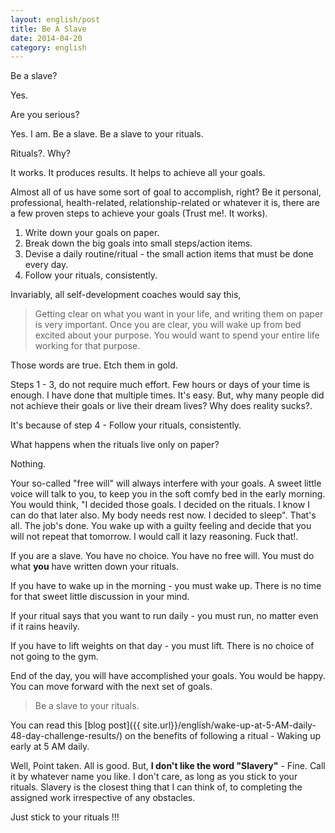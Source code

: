 ```yaml
---
layout: english/post
title: Be A Slave
date: 2014-04-20
category: english
---
```


Be a slave?

Yes.

Are you serious?

Yes. I am. Be a slave. Be a slave to your rituals.

Rituals?. Why?

It works. It produces results. It helps to achieve all your goals.

Almost all of us have some sort of goal to accomplish, right? Be it personal, professional, health-related, relationship-related or whatever it is, there are a few proven steps to achieve your goals (Trust me!. It works).

1. Write down your goals on paper.
2. Break down the big goals into small steps/action items.
3. Devise a daily routine/ritual - the small action items that must be done every day.
4. Follow your rituals, consistently.

Invariably, all self-development coaches would say this,

> Getting clear on what you want in your life, and writing them on paper is very important. Once you are clear, you will wake up from bed excited about your purpose. You would want to spend your entire life working for that purpose.

Those words are true. Etch them in gold.

Steps 1 - 3, do not require much effort. Few hours or days of your time is enough. I have done that multiple times. It's easy. But, why many people did not achieve their goals or live their dream lives? Why does reality sucks?.

It's because of step 4 - Follow your rituals, consistently.

What happens when the rituals live only on paper?

Nothing.

Your so-called "free will" will always interfere with your goals. A sweet little voice will talk to you, to keep you in the soft comfy bed in the early morning. You would think, "I decided those goals. I decided on the rituals. I know I can do that later also. My body needs rest now. I decided to sleep". That's all. The job's done. You wake up with a guilty feeling and decide that you will not repeat that tomorrow. I would call it lazy reasoning. Fuck that!.

If you are a slave. You have no choice. You have no free will. You must do what **you** have written down your rituals.

If you have to wake up in the morning - you must wake up. There is no time for that sweet little discussion in your mind.

If your ritual says that you want to run daily - you must run, no matter even if it rains heavily.

If you have to lift weights on that day - you must lift. There is no choice of not going to the gym.

End of the day, you will have accomplished your goals. You would be happy. You can move forward with the next set of goals.

> Be a slave to your rituals.

You can read this [blog post]({{ site.url}}/english/wake-up-at-5-AM-daily-48-day-challenge-results/) on the benefits of following a ritual - Waking up early at 5 AM daily.

Well, Point taken. All is good. But, **I don't like the word "Slavery"** - Fine. Call it by whatever name you like. I don't care, as long as you stick to your rituals. Slavery is the closest thing that I can think of, to completing the assigned work irrespective of any obstacles.

Just stick to your rituals !!!
